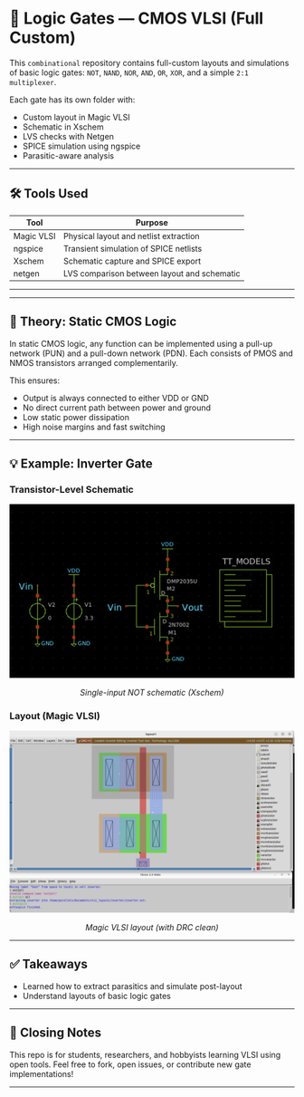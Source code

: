 # 🔲 Logic Gates — CMOS VLSI (Full Custom)

This `combinational` repository contains full-custom layouts and simulations of basic logic gates: `NOT`, `NAND`, `NOR`, 
`AND`, `OR`, `XOR`, and a simple `2:1 multiplexer`.

Each gate has its own folder with:
- Custom layout in Magic VLSI
- Schematic in Xschem
- LVS checks with Netgen
- SPICE simulation using ngspice
- Parasitic-aware analysis

---

## 🛠 Tools Used

| Tool        | Purpose                                 |
|-------------|-----------------------------------------|
| Magic VLSI  | Physical layout and netlist extraction  |
| ngspice     | Transient simulation of SPICE netlists  |
| Xschem      | Schematic capture and SPICE export      |
| netgen      | LVS comparison between layout and schematic |

---


---

## 🧠 Theory: Static CMOS Logic

In static CMOS logic, any function can be implemented using a pull-up network (PUN) and a pull-down network (PDN). Each consists of PMOS and NMOS transistors arranged complementarily.

This ensures:
- Output is always connected to either VDD or GND
- No direct current path between power and ground
- Low static power dissipation
- High noise margins and fast switching

---

## 💡 Example: Inverter Gate

### Transistor-Level Schematic

<p align="center">
  <img src="./inverter/inverter_schematic.png" width="600" />
</p>
<p align="center"><em>Single-input NOT schematic (Xschem)</em></p>

### Layout (Magic VLSI)

<p align="center">
  <img src="./inverter/inverter_vlsilayout.png" width="600" />
</p>
<p align="center"><em>Magic VLSI layout (with DRC clean)</em></p>

---


## ✅ Takeaways
- Learned how to extract parasitics and simulate post-layout
- Understand layouts of basic logic gates

---


## 🙌 Closing Notes
This repo is for students, researchers, and hobbyists learning VLSI using open tools.
Feel free to fork, open issues, or contribute new gate implementations!

---
